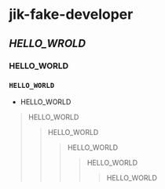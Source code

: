# jik-fake-developer
## *HELLO_WROLD*
### **HELLO_WORLD**
### `HELLO_WORLD`
- HELLO_WORLD
> HELLO_WORLD
> > HELLO_WORLD
> > > HELLO_WORLD
> > > > HELLO_WORLD
> > > > > HELLO_WORLD
